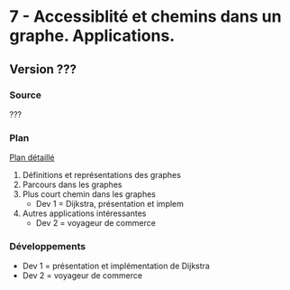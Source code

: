 # 7 - Accessiblité et chemins dans un graphe. Applications. #

## Version ??? ##

### Source ###

???

### Plan ###

[Plan détaillé](plan.pdf)

1. Définitions et représentations des graphes
2. Parcours dans les graphes
3. Plus court chemin dans les graphes
   * Dev 1 = Dijkstra, présentation et implem
4. Autres applications intéressantes
   * Dev 2 = voyageur de commerce

### Développements ###

- Dev 1 = présentation et implémentation de Dijkstra
- Dev 2 = voyageur de commerce
